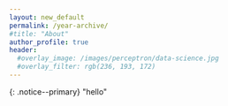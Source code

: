 ```yaml
---
layout: new_default
permalink: /year-archive/
#title: "About"
author_profile: true
header:
  #overlay_image: /images/perceptron/data-science.jpg
  #overlay_filter: rgb(236, 193, 172)
---
```


{: .notice--primary} "hello"

